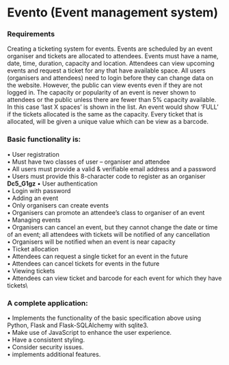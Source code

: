 # Evento (Event management system)

### Requirements

Creating a ticketing system for events. Events are scheduled by an event organiser and tickets are allocated to attendees. Events must have a name, date, time, duration, capacity and location. Attendees can view upcoming events and request a ticket for any that have available space. All users (organisers and attendees) need to login before they can change data on the website. However, the public can view events even if they are not logged in. The capacity or popularity of an event is never shown to attendees or the public unless there are fewer than 5% capacity available. In this case ‘last X spaces’ is shown in the list. An event would show ‘FULL’ if the tickets allocated is the same as the capacity. Every ticket that is allocated, will be given a unique value which can be view as a barcode.

### Basic functionality is:
• User registration\
• Must have two classes of user – organiser and attendee\
• All users must provide a valid & verifiable email address and a
password\
• Users must provide this 8-character code to register as an organiser
 **Dc5_G1gz**
• User authentication\
• Login with password\
• Adding an event\
• Only organisers can create events\
• Organisers can promote an attendee’s class to organiser of an event\
• Managing events\
• Organisers can cancel an event, but they cannot change the date or time of an event; all attendees with tickets will be notified of any cancellation\
• Organisers will be notified when an event is near capacity\
• Ticket allocation\
• Attendees can request a single ticket for an event in the future\
• Attendees can cancel tickets for events in the future\
• Viewing tickets\
• Attendees can view ticket and barcode for each event for which they have tickets\

### A complete application:
• Implements the functionality of the basic specification above using Python,
Flask and Flask-SQLAlchemy with sqlite3.\
• Make use of JavaScript to enhance the user experience.\
• Have a consistent styling.\
• Consider security issues.\
• implements additional features.
